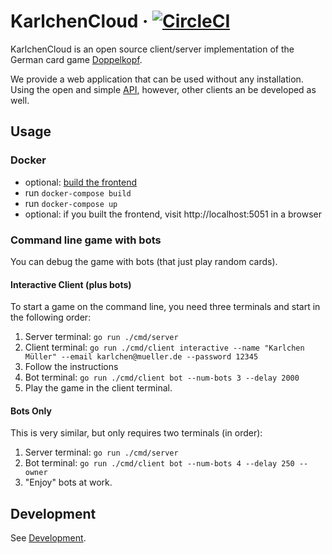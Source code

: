 # KarlchenCloud · [![CircleCI](https://circleci.com/gh/supermihi/karlchencloud.svg?style=shield)](https://circleci.com/gh/supermihi/karlchencloud)

KarlchenCloud is an open source client/server implementation of the German card game
[Doppelkopf](https://en.wikipedia.org/wiki/Doppelkopf).

We provide a web application that can be used without any installation.
Using the open and simple [API](api/README.md), however, other clients an be developed as well.

## Usage

### Docker

- optional: [build the frontend](frontend/README.md)
- run `docker-compose build`
- run `docker-compose up`
- optional: if you built the frontend, visit http://localhost:5051 in a browser

### Command line game with bots

You can debug the game with bots (that just play random cards).

#### Interactive Client (plus bots)

To start a game on the command line, you need three terminals and start in the
following order:

1. Server terminal:
   `go run ./cmd/server`
1. Client terminal:
   `go run ./cmd/client interactive --name "Karlchen Müller" --email karlchen@mueller.de --password 12345`
1. Follow the instructions
1. Bot terminal:
   `go run ./cmd/client bot --num-bots 3 --delay 2000`
1. Play the game in the client terminal.

#### Bots Only

This is very similar, but only requires two terminals (in order):

1. Server terminal:
   `go run ./cmd/server`
1. Bot terminal:
   `go run ./cmd/client bot --num-bots 4 --delay 250 --owner`
1. "Enjoy" bots at work.

## Development

See [Development](Development.md).
